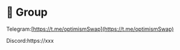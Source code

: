 # 🎨 Group



Telegram:[https://t.me/optimismSwap](https://t.me/optimismSwap)

Discord:https://xxx





